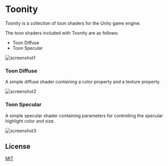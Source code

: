 Toonity
==========

Toonity is a collection of toon shaders for the Unity game engine.

The toon shaders included with Toonity are as follows:
- Toon Diffuse
- Toon Specular

![screenshot1](https://i.imgur.com/iVd127f.png)

### **Toon Diffuse**

A simple diffuse shader containing a color property and a texture property.

![screenshot2](https://i.imgur.com/2KbNvQI.png)

### **Toon Specular**

A simple specular shader containing parameters for controlling the specular highlight color and size.

![screenshot3](https://i.imgur.com/WrGCy7g.png)

License
-------

[MIT](LICENSE.md)
